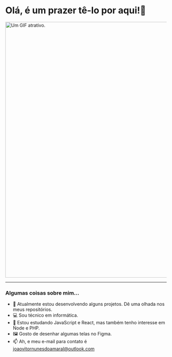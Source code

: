 
<!--
**nunesAmaral/nunesAmaral** is a ✨ _special_ ✨ repository because its `README.md` (this file) appears on your GitHub profile.7
-->


# Olá, é um prazer tê-lo por aqui!👋
<p align="left"><img src= "https://images.squarespace-cdn.com/content/v1/573d998fd51cd4fef86797a5/1492168335200-WBGPFW6ZWIR595Y4E8TG/Coffee-Animated-s.gif" alt="Um GIF atrativo." width="800"/></p>
<hr>

### Algumas coisas sobre mim...

- 🔭 Atualmente estou desenvolvendo alguns projetos. Dê uma olhada nos meus repositórios.
- 💻 Sou técnico em informática.
- 🌱 Estou estudando JavaScript e React, mas também tenho interesse em Node e PHP.
- 🖼️ Gosto de desenhar algumas telas no Figma.
- 📫 Ah, e meu e-mail para contato é joaovitornunesdoamaral@outlook.com






